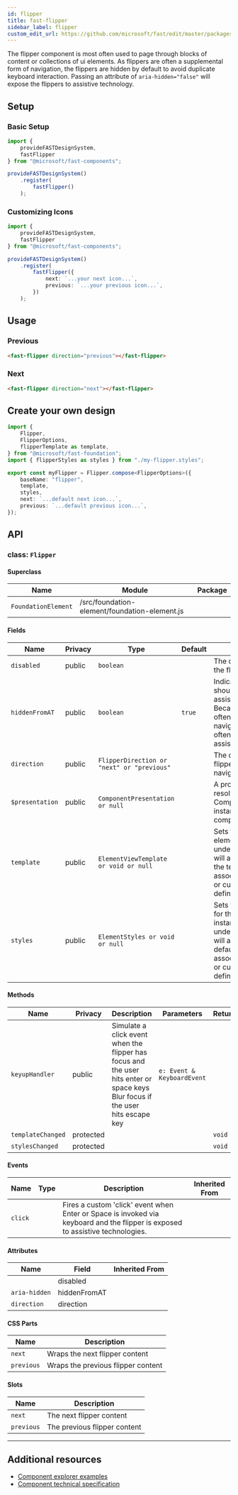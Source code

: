 ```yaml
---
id: flipper
title: fast-flipper
sidebar_label: flipper
custom_edit_url: https://github.com/microsoft/fast/edit/master/packages/web-components/fast-foundation/src/flipper/README.md
---
```


The flipper component is most often used to page through blocks of content or collections of ui elements. As flippers are often a supplemental form of navigation, the flippers are hidden by default to avoid duplicate keyboard interaction. Passing an attribute of `aria-hidden="false"` will expose the flippers to assistive technology.

## Setup

### Basic Setup

```ts
import {
    provideFASTDesignSystem,
    fastFlipper
} from "@microsoft/fast-components";

provideFASTDesignSystem()
    .register(
        fastFlipper()
    );
```

### Customizing Icons

```ts
import {
    provideFASTDesignSystem,
    fastFlipper
} from "@microsoft/fast-components";

provideFASTDesignSystem()
    .register(
        fastFlipper({
            next: `...your next icon...`,
            previous: `...your previous icon...`,
        })
    );
```

## Usage

### Previous

```html live
<fast-flipper direction="previous"></fast-flipper>
```

### Next

```html live
<fast-flipper direction="next"></fast-flipper>
```

## Create your own design

```ts
import {
    Flipper,
    FlipperOptions,
    flipperTemplate as template,
} from "@microsoft/fast-foundation";
import { flipperStyles as styles } from "./my-flipper.styles";

export const myFlipper = Flipper.compose<FlipperOptions>({
    baseName: "flipper",
    template,
    styles,
    next: `...default next icon...`,
    previous: `...default previous icon...`,
});
```

## API



### class: `Flipper`

#### Superclass

| Name                | Module                                        | Package |
| ------------------- | --------------------------------------------- | ------- |
| `FoundationElement` | /src/foundation-element/foundation-element.js |         |

#### Fields

| Name            | Privacy | Type                                       | Default | Description                                                                                                                                                                         | Inherited From    |
| --------------- | ------- | ------------------------------------------ | ------- | ----------------------------------------------------------------------------------------------------------------------------------------------------------------------------------- | ----------------- |
| `disabled`      | public  | `boolean`                                  |         | The disabled state of the flipper.                                                                                                                                                  |                   |
| `hiddenFromAT`  | public  | `boolean`                                  | `true`  | Indicates the flipper should be hidden from assistive technology. Because flippers are often supplementary navigation, they are often hidden from assistive technology.             |                   |
| `direction`     | public  | `FlipperDirection or "next" or "previous"` |         | The direction that the flipper implies navigating.                                                                                                                                  |                   |
| `$presentation` | public  | `ComponentPresentation or null`            |         | A property which resolves the ComponentPresentation instance for the current component.                                                                                             | FoundationElement |
| `template`      | public  | `ElementViewTemplate or void or null`      |         | Sets the template of the element instance. When undefined, the element will attempt to resolve the template from the associated presentation or custom element definition.          | FoundationElement |
| `styles`        | public  | `ElementStyles or void or null`            |         | Sets the default styles for the element instance. When undefined, the element will attempt to resolve default styles from the associated presentation or custom element definition. | FoundationElement |

#### Methods

| Name              | Privacy   | Description                                                                                                                    | Parameters                 | Return | Inherited From    |
| ----------------- | --------- | ------------------------------------------------------------------------------------------------------------------------------ | -------------------------- | ------ | ----------------- |
| `keyupHandler`    | public    | Simulate a click event when the flipper has focus and the user hits enter or space keys Blur focus if the user hits escape key | `e: Event & KeyboardEvent` |        |                   |
| `templateChanged` | protected |                                                                                                                                |                            | `void` | FoundationElement |
| `stylesChanged`   | protected |                                                                                                                                |                            | `void` | FoundationElement |

#### Events

| Name    | Type | Description                                                                                                                    | Inherited From |
| ------- | ---- | ------------------------------------------------------------------------------------------------------------------------------ | -------------- |
| `click` |      | Fires a custom 'click' event when Enter or Space is invoked via keyboard and the flipper is exposed to assistive technologies. |                |

#### Attributes

| Name          | Field        | Inherited From |
| ------------- | ------------ | -------------- |
|               | disabled     |                |
| `aria-hidden` | hiddenFromAT |                |
| `direction`   | direction    |                |

#### CSS Parts

| Name       | Description                        |
| ---------- | ---------------------------------- |
| `next`     | Wraps the next flipper content     |
| `previous` | Wraps the previous flipper content |

#### Slots

| Name       | Description                  |
| ---------- | ---------------------------- |
| `next`     | The next flipper content     |
| `previous` | The previous flipper content |

<hr/>


## Additional resources

* [Component explorer examples](https://explore.fast.design/components/fast-flipper)
* [Component technical specification](https://github.com/microsoft/fast/blob/master/packages/web-components/fast-foundation/src/flipper/flipper.spec.md)